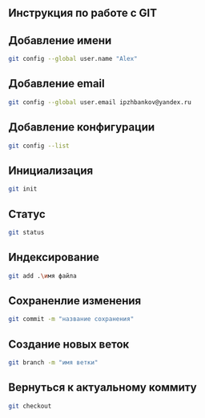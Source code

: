 ## Инструкция по работе с GIT

## Добавление имени
```sh
git config --global user.name "Alex"
```
## Добавление email
```sh
git config --global user.email ipzhbankov@yandex.ru
```
## Добавление конфигурации
```sh
git config --list
```
## Инициализация
```sh
git init
```
## Статус 
```sh
git status
```
## Индексирование
```sh
git add .\имя файла
```
## Сохраненлие изменения
```sh
git commit -m "название сохранения"
```
## Создание новых веток
```sh
git branch -m "имя ветки"
```
## Вернуться к актуальному коммиту
```sh
git checkout
```
